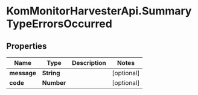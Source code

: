 # KomMonitorHarvesterApi.SummaryTypeErrorsOccurred

## Properties
Name | Type | Description | Notes
------------ | ------------- | ------------- | -------------
**message** | **String** |  | [optional] 
**code** | **Number** |  | [optional] 
